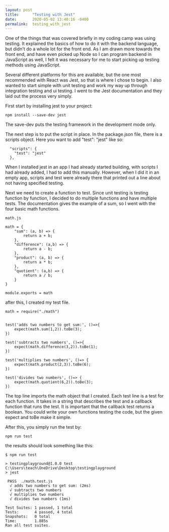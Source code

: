 ```yaml
---
layout: post
title:      "Testing with Jest"
date:       2020-05-02 13:40:16 -0400
permalink:  testing_with_jest
---
```



One of the things that was covered briefly in my coding camp was using testing.  It explained the basics of how to do it with the backend language, but didn't do a whole lot for the front end.  As I am drawn more towards the front end, and have even picked up Node so I can program backend in JavaScript as well, I felt it was necessary for me to start picking up testing methods using JavaScript.

Several different platforms for this are available, but the one most recommended with React was Jest, so that is where I chose to begin.  I also wanted to start simple with unit testing and work my way up through integration testing and ui testing.  I went to the Jest documentation and they laid out the process very simply.

First start by installing jest to your project:

```
npm install --save-dev jest
```

The save-dev puts the testing framework in the development mode only. 

The next step is to put the script in place.  In the package.json file, there is a scripts object.  Here you want to add "test": "jest"  like so:

```
  "scripts": {
    "test": "jest"
  },
```

When I installed jest in an app I had already started building, with scripts I had already added, I had to add this manually.  However, when I did it in an empty app, scripts and test were already there that printed out a line about not having specified testing.
	
Next we need to create a function to test.  Since unit testing is testing function by function, I decided to do multiple functions and have multiple tests.  The documentation gives the example of a sum, so I went with the four basic math functions.

```
math.js

math = {
    "sum": (a, b) => {
        return a + b;
    },
    "difference": (a,b) => {
        return a - b;
    },
    "product": (a, b) => {
        return a * b;
    },
    "quotient": (a,b) => {
        return a / b;
    }
}

module.exports = math

```

after this, I created my test file.

```
math = require("./math")


test('adds two numbers to get sum:', ()=>{
    expect(math.sum(1,2)).toBe(3);
})

test('subtracts two numbers', ()=>{
    expect(math.difference(3,2)).toBe(1);
})

test('multiplies two numbers', ()=> {
    expect(math.product(2,3)).toBe(6);
})

test('divides two numbers', ()=> {
    expect(math.quotient(6,2)).toBe(3);
})
```

The top line imports the math object that I created.  Each test line is a test for each function.  It takes in a string that describes the test and a callback function that runs the test.  It is important that the callback test returns a boolean.  You could write your own functions testing the code, but the given expect and toBe make it simple.

After this, you simply run the test by:

```
npm run test
```

the results should look something like this:

```
$ npm run test

> testingplayground@1.0.0 test C:\Users\teach\OneDrive\Desktop\testingplayground
> jest

 PASS  ./math.test.js
  √ adds two numbers to get sum: (2ms)
  √ subtracts two numbers
  √ multiplies two numbers
  √ divides two numbers (1ms)

Test Suites: 1 passed, 1 total
Tests:       4 passed, 4 total
Snapshots:   0 total
Time:        1.885s
Ran all test suites.

```
